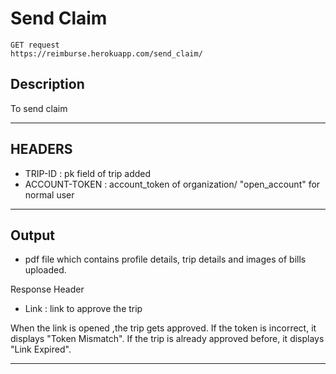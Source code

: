 # Send Claim

    GET request
    https://reimburse.herokuapp.com/send_claim/

## Description
To send claim

***

## HEADERS

- TRIP-ID : pk field of trip added
- ACCOUNT-TOKEN : account_token of organization/ "open_account" for normal user
    
***

## Output

- pdf file which contains profile details, trip details and images of bills uploaded.

Response Header
- Link : link to approve the trip

When the link is opened ,the trip gets approved.
If the token is incorrect, it displays "Token Mismatch".
If the trip is already approved before, it displays "Link Expired".

***
